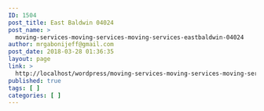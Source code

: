 ```yaml
---
ID: 1504
post_title: East Baldwin 04024
post_name: >
  moving-services-moving-services-moving-services-eastbaldwin-04024
author: mrgabonijeff@gmail.com
post_date: 2018-03-28 01:36:35
layout: page
link: >
  http://localhost/wordpress/moving-services-moving-services-moving-services-eastbaldwin-04024/
published: true
tags: [ ]
categories: [ ]
---
```

